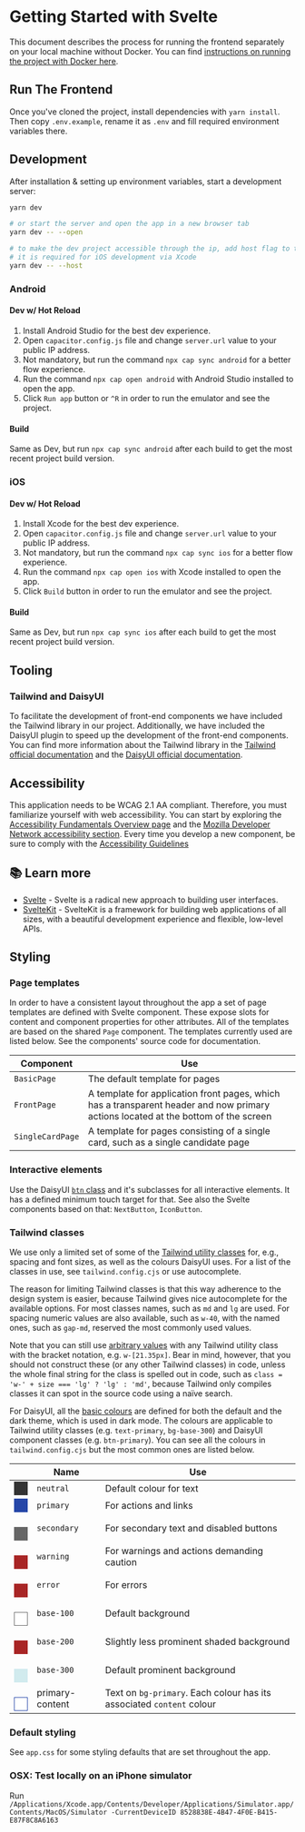 # Getting Started with Svelte

This document describes the process for running the frontend separately on your local machine without Docker. You can
find [instructions on running the project with Docker here](../docs/docker-setup-guide.md).

## Run The Frontend

Once you've cloned the project, install dependencies with `yarn install`. Then copy `.env.example`, rename it as `.env`
and fill required environment variables there.

## Development

After installation & setting up environment variables, start a development server:

```bash
yarn dev

# or start the server and open the app in a new browser tab
yarn dev -- --open

# to make the dev project accessible through the ip, add host flag to the commamd
# it is required for iOS development via Xcode
yarn dev -- --host
```

### Android

#### Dev w/ Hot Reload

1. Install Android Studio for the best dev experience.
2. Open `capacitor.config.js` file and change `server.url` value to your public IP address.
3. Not mandatory, but run the command `npx cap sync android` for a better flow experience.
4. Run the command `npx cap open android` with Android Studio installed to open the app.
5. Click `Run app` button or `^R` in order to run the emulator and see the project.

#### Build

Same as Dev, but run `npx cap sync android` after each build to get the most recent project build version.

### iOS

#### Dev w/ Hot Reload

1. Install Xcode for the best dev experience.
2. Open `capacitor.config.js` file and change `server.url` value to your public IP address.
3. Not mandatory, but run the command `npx cap sync ios` for a better flow experience.
4. Run the command `npx cap open ios` with Xcode installed to open the app.
5. Click `Build` button in order to run the emulator and see the project.

#### Build

Same as Dev, but run `npx cap sync ios` after each build to get the most recent project build version.

## Tooling

### Tailwind and DaisyUI

To facilitate the development of front-end components we have included the Tailwind library in our project.
Additionally, we have included the DaisyUI plugin to speed up the development of the front-end components. You can find
more information about the Tailwind library in the [Tailwind official documentation](https://tailwindcss.com/docs/installation)
and the [DaisyUI official documentation](https://daisyui.com/components/).

## Accessibility

This application needs to be WCAG 2.1 AA compliant. Therefore, you must familiarize yourself with web accessibility.
You can start by exploring the [Accessibility Fundamentals Overview page](https://www.w3.org/WAI/fundamentals/) and the
[Mozilla Developer Network accessibility section](https://developer.mozilla.org/en-US/docs/Web/Accessibility). Every time
you develop a new component, be sure to comply with the [Accessibility Guidelines](https://www.w3.org/TR/WCAG21/)

## 📚 Learn more

- [Svelte](https://svelte.dev/) - Svelte is a radical new approach to building user interfaces.
- [SvelteKit](https://kit.svelte.dev/) - SvelteKit is a framework for building web applications of all sizes, with a
  beautiful development experience and flexible, low-level APIs.

## Styling

### Page templates

In order to have a consistent layout throughout the app a set of page templates are defined with Svelte component. These expose slots for content and component properties for other attributes. All of the templates are based on the shared `Page` component. The templates currently used are listed below. See the components' source code for documentation.

| Component        | Use                                                                                                                                |
| ---------------- | ---------------------------------------------------------------------------------------------------------------------------------- |
| `BasicPage`      | The default template for pages                                                                                                     |
| `FrontPage`      | A template for application front pages, which has a transparent header and now primary actions located at the bottom of the screen |
| `SingleCardPage` | A template for pages consisting of a single card, such as a single candidate page                                                  |

### Interactive elements

Use the DaisyUI [`btn` class](https://daisyui.com/components/button/) and it's subclasses for all interactive elements. It has a defined minimum touch target for that. See also the Svelte components based on that: `NextButton`, `IconButton`.

### Tailwind classes

We use only a limited set of some of the [Tailwind utility classes](https://tailwindcss.com/docs/) for, e.g., spacing and font sizes, as well as the colours DaisyUI uses. For a list of the classes in use, see `tailwind.config.cjs` or use autocomplete.

The reason for limiting Tailwind classes is that this way adherence to the design system is easier, because Tailwind gives nice autocomplete for the available options. For most classes names, such as `md` and `lg` are used. For spacing numeric values are also available, such as `w-40`, with the named ones, such as `gap-md`, reserved the most commonly used values.

Note that you can still use [arbitrary values](https://tailwindcss.com/docs/adding-custom-styles#using-arbitrary-values) with any Tailwind utility class with the bracket notation, e.g. `w-[21.35px]`. Bear in mind, however, that you should not construct these (or any other Tailwind classes) in code, unless the whole final string for the class is spelled out in code, such as `class = 'w-' + size === 'lg' ? 'lg' : 'md'`, because Tailwind only compiles classes it can spot in the source code using a naïve search.

For DaisyUI, all the [basic colours](https://daisyui.com/docs/colors/) are defined for both the default and the dark theme, which is used in dark mode. The colours are applicable to Tailwind utility classes (e.g. `text-primary`, `bg-base-300`) and DaisyUI component classes (e.g. `btn-primary`). You can see all the colours in `tailwind.config.cjs` but the most common ones are listed below.

|                                                                                                                       | Name            | Use                                                                   |
| --------------------------------------------------------------------------------------------------------------------- | --------------- | --------------------------------------------------------------------- |
| <div style="background: #333333; width: 1.5rem; height: 1.5rem;"/>                                                    | `neutral`       | Default colour for text                                               |
| <div style="background: #2546a8; width: 1.5rem; height: 1.5rem;"/>                                                    | `primary`       | For actions and links                                                 |
|  <div style="background: #666666; width: 1.5rem; height: 1.5rem;"/>                                                   | `secondary`     | For secondary text and disabled buttons                               |
|  <div style="background: #a82525; width: 1.5rem; height: 1.5rem;"/>                                                   | `warning`       | For warnings and actions demanding caution                            |
|  <div style="background: #a82525; width: 1.5rem; height: 1.5rem;"/>                                                   | `error`         | For errors                                                            |
|  <div style="background: #ffffff; outline: 1px solid #666666; outline-offset: -1px; width: 1.5rem; height: 1.5rem;"/> | `base-100`      | Default background                                                    |
|  <div style="background: #a82525; width: 1.5rem; height: 1.5rem;"/>                                                   | `base-200`      | Slightly less prominent shaded background                             |
|  <div style="background: #d1ebee; width: 1.5rem; height: 1.5rem;"/>                                                   | `base-300`      | Default prominent background                                          |
|  <div style="background: #ffffff; outline: 1px solid #2546a8; outline-offset: -1px; width: 1.5rem; height: 1.5rem;"/> | primary-content | Text on `bg-primary`. Each colour has its associated `content` colour |

### Default styling

See `app.css` for some styling defaults that are set throughout the app.

### OSX: Test locally on an iPhone simulator

Run `/Applications/Xcode.app/Contents/Developer/Applications/Simulator.app/Contents/MacOS/Simulator -CurrentDeviceID 8528838E-4B47-4F0E-B415-E87F8C8A6163`

